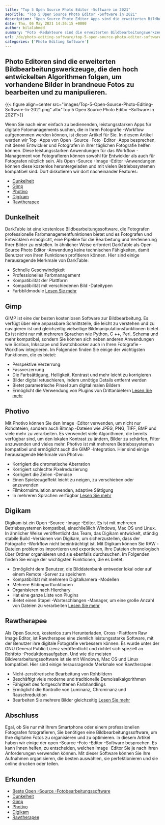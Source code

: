 ```yaml
---
title: "Top 5 Open Source Photo Editor -Software in 2021" 
seoTitle: "Top 5 Open Source Photo Editor -Software in 2021" 
description: "Open Source Photo Editor Apps sind die erweiterten Bildbearbeitungswerkzeuge, die den ausgefeilten Algorithmen folgen, um Bilder in neuen Fotos zu bearbeiten und zu manipulieren." 
date: Thu, 06 May 2021 14:36:15 +0000
author: bilalahmed
summary: "Foto -Redakteure sind die erweiterten Bildbearbeitungswerkzeuge, die den hoch entwickelten Algorithmen folgen, um vorhandene Bilder in brandneue Fotos zu bearbeiten und zu manipulieren." 
url: /de/photo-editing-software/top-5-open-source-photo-editor-software-in-2021/
categories: ['Photo Editing Software']
---
```


## Photo Editoren sind die erweiterten Bildbearbeitungswerkzeuge, die den hoch entwickelten Algorithmen folgen, um vorhandene Bilder in brandneue Fotos zu bearbeiten und zu manipulieren.

{{< figure align=center src="images/Top-5-Open-Source-Photo-Editing-Software-In-2021.png" alt="Top 5 Open Source Photo Editor -Software in 2021">}}

Wenn Sie nach einer einfach zu bedienenden, leistungsstarken Apps für digitale Fotomanagements suchen, die in Ihren Fotografie -Workflow aufgenommen werden können, ist dieser Artikel für Sie. In diesem Artikel werden wir Top -Apps von Open -Source -Foto -Editor -Apps besprechen, mit denen Entwickler und Fotografen in ihrer täglichen Fotografie helfen können. Diese leistungsstarken Anwendungen für das Workflow -Management von Fotografieren können sowohl für Entwickler als auch für Fotografen nützlich sein. Als Open -Source -Image -Editor -Anwendungen können diese kostenlos heruntergeladen und mit vielen Betriebssystemen kompatibel sind. Dort diskutieren wir dort nacheinander Features:
  * [Dunkelheit][1]
  * [Gimp][2]
  * [Photivo][3]
  * [Digikam][4]
  * [Rawtherapee][5]

## Dunkelheit
DarkTable ist eine kostenlose Bildbearbeitungssoftware, die Fotografen professionelle Farbmanagementfunktionen bietet und es Fotografen und Entwicklern ermöglicht, eine Pipeline für die Bearbeitung und Verfeinerung Ihrer Bilder zu erstellen. In ähnlicher Weise erfordert DarkTable als Open Source Photo Editor -Anwendung keine technischen Fähigkeiten, damit Benutzer von ihren Funktionen profitieren können. Hier sind einige herausragende Merkmale von DarkTable:
  * Schnelle Geschwindigkeit
  * Professionelles Farbmanagement
  * Kompatibilität der Plattform
  * Kompatibilität mit verschiedenen Bild -Dateitypen
  * Farbbildmodule
[Lesen Sie mehr][6]

## Gimp
GIMP ist eine der besten kostenlosen Software zur Bildbearbeitung. Es verfügt über eine anpassbare Schnittstelle, die leicht zu verstehen und zu navigieren ist und gleichzeitig vielseitige Bildmanipulationsfunktionen bietet. Es ist nicht nur mit mehreren Sprachen wie Python, C ++, Perl, Schema und mehr kompatibel, sondern Sie können sich neben anderen Anwendungen wie Scribus, Inkscape und Swatchbooker auch in Ihren Fotografie -Workflow integrieren. Im Folgenden finden Sie einige der wichtigsten Funktionen, die es bietet:
  * Perspektive Verzerrung
  * Fassverzerrung
  * Die Farbsättigung, Helligkeit, Kontrast und mehr leicht zu korrigieren
  * Bilder digital retuschieren, indem unnötige Details entfernt werden
  * Bietet parametrische Pinsel zum digital malen Bildern
  * Ermöglicht die Verwendung von Plugins von Drittanbietern
[Lesen Sie mehr][7]

## Photivo
Mit Photivo können Sie den Image -Editor verwenden, um nicht nur Rohdateien, sondern auch Bitmap -Dateien wie JPEG, PNG, TIFF, BMP und viele mehr zu verarbeiten. Es verwendet viele Algorithmen, die bereits verfügbar sind, um den lokalen Kontrast zu ändern, Bilder zu schärfen, Filter anzuwenden und vieles mehr. Photivo ist mit mehreren Betriebssystemen kompatibel und ermöglicht auch die GIMP -Integration. Hier sind einige herausragende Merkmale von Photivo:
  * Korrigiert die chromatische Aberration
  * Korrigiert schlechte Pixelreduzierung
  * Korrigiert die Zeilen -Denoise
  * Einen Spielzeugeffekt leicht zu neigen, zu verschieben oder anzuwenden
  * Filmkornsimulation anwenden, adaptive Sättigung
  * In mehreren Sprachen verfügbar
[Lesen Sie mehr][8]

## Digikam
Digikam ist ein Open -Source -Image -Editor. Es ist mit mehreren Betriebssystemen kompatibel, einschließlich Windows, Mac OS und Linux. In ähnlicher Weise veröffentlicht das Team, das Digikam entwickelt, ständig stabile Build -Versionen von Digikam, um sicherzustellen, dass der Fotografie -Workflow nicht beeinträchtigt ist. Mit Digikam können Sie RAW -Dateien problemlos importieren und exportieren, Ihre Dateien chronologisch über Ordner organisieren und sie ebenfalls durchsuchen. Im Folgenden finden Sie einige der wichtigsten Funktionen, die es bietet:
  * Ermöglicht dem Benutzer, die Bilddatenbank entweder lokal oder auf einem Remote -Server zu speichern
  * Kompatibilität mit mehreren Digitalkamera -Modellen
  * Mehrere Bildimportfunktionen
  * Organisieren nach Hierchary
  * Hat eine ganze Liste von Plugins
  * Bietet einen Stapel -Warteschlangen -Manager, um eine große Anzahl von Dateien zu verarbeiten
[Lesen Sie mehr][9]

## Rawtherapee
Als Open Source, kostenlos zum Herunterladen, Cross -Plattform Raw Image Editor, ist Rawtherapee eine ziemlich leistungsstarke Software, mit der Benutzer ihre digitale Fotografie verbessern können. Es wurde unter der GNU General Public Lizenz veröffentlicht und richtet sich speziell an Rohfoto -Produktionsaufgaben. Und wie die meisten Bildverarbeitungssoftware ist sie mit Windows, Mac OS und Linux kompatibel. Hier sind einige herausragende Merkmale von Rawtherapee:
  * Nicht-zerstörerische Bearbeitung von Rohbildern
  * Beschäftigt viele moderne und traditionelle Demoisaikalgorithmen
  * Fähigkeit des fortgeschrittenen Farbhandlings
  * Ermöglicht die Kontrolle von Luminanz, Chrominanz und Rauschreduktion
  * Bearbeiten Sie mehrere Bilder gleichzeitig
[Lesen Sie mehr][10]

## Abschluss
Egal, ob Sie nur mit Ihrem Smartphone oder einem professionellen Fotografen fotografieren, Sie benötigen eine Bildbearbeitungssoftware, um Ihre digitalen Fotos zu organisieren und zu optimieren. In diesem Artikel haben wir einige der open -Source -Foto -Editor -Software besprochen. Es kann Ihnen helfen, zu entscheiden, welchen Image -Editor Sie je nach Ihren Anforderungen verwenden können. Mit dieser Software können Sie Ihre Aufnahmen organisieren, die besten auswählen, sie perfektionieren und sie online drucken oder teilen.

## Erkunden
  * [Beste Open -Source -Fotobearbeitungssoftware][11]
  * [Dunkelheit][6]
  * [Gimp][7]
  * [Photivo][8]
  * [Digikam][9]
  * [Rawtherapee][10]



[1]: #darktable
[2]: #gimp
[3]: #photivo
[4]: #digikam
[5]: #rawtherapee
[6]: https://products.containerize.com/photo-editing-software/darktable
[7]: https://products.containerize.com/photo-editing-software/gimp
[8]: https://products.containerize.com/photo-editing-software/photivo
[9]: https://products.containerize.com/photo-editing-software/digikam
[10]: https://products.containerize.com/photo-editing-software/rawtherapee
[11]: https://products.containerize.com/photo-editing-software
